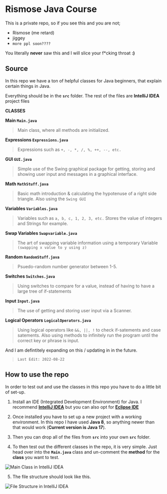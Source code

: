 # Rismose Java Course

This is a private repo, so if you see this and you are not;

 - Rismose (me retard)
  - jiggey
  - `more ppl soon????`

You literally **never** saw this and I will slice your f*cking throat **:)**

## Source

In this repo we have a ton of helpful classes for Java beginners, that explain certain things in Java.

Everything should be in the **`src`** folder. The rest of the files are **IntelliJ IDEA** project files

**CLASSES**

 **Main `Main.java`**
> Main class, where all methods are initialized.

 **Expressions `Expressions.java`**
> Expressions such as `+, -, *, /, %, ++, --, etc.`

**GUI `GUI.java`**
> Simple use of the Swing graphical package for getting, storing and showing user input and messages in a graphical interface.

**Math `MathStuff.java`**
> Basic math introduction & calculating the hypotenuse of a right side triangle. Also using the `Swing GUI`

**Variables `Variables.java`**
> Variables such as `a, b, c, 1, 2, 3, etc.` Stores the value of integers and Strings for example.

**Swap Variables `Swapvariable.java`**
> The art of swapping variable information using a temporary Variable `(swapping x value to y using z)`

**Random `RandomStuff.java`**
> Psuedo-random number generator between 1-5.

**Switches `Switches.java`**
> Using switches to compare for a value, instead of having to have a large tree of if-statements

**Input `Input.java`**
> The use of getting and storing user input via a Scanner.

**Logical Operators `LogicalOperators.java`**
> Using logical operators like `&&, ||, !` to check if-satements and case satements. Also using methods to infinitely run the program until the correct key or phrase is input.
>
And I am defintitely expanding on this / updating in in the future.
>`Last Edit: 2022-08-22`

## How to use the repo

In order to test out and use the classes in this repo you have to do a little bit of set-up.

 1. Install an IDE (Integrated Development Environment) for Java. I recommend **[IntelliJ IDEA](https://www.jetbrains.com/idea/)** but you can also opt for **[Eclipse IDE](https://www.eclipse.org/)**

2. Once installed you have to set up a new project with a working environment. In this repo I have used **Java 8**, so anything newer than that would work (**Current version is Java 17**).

3. Then you can drop all of the files from **`src`** into your  own **`src`** folder.

4. To then test out the different classes in the repo, it is very simple. Just head over into the **`Main.java`** class and un-comment the **method** for the **class** you want to test.

![Main Class in IntelliJ IDEA]([url=https://ibb.co/0y4G2J7][img]https://i.ibb.co/0y4G2J7/image.png[/img][/url])

5. The file structure should look like this.

![File Structure in IntelliJ IDEA]([url=https://ibb.co/0y4G2J7][img]https://i.ibb.co/0y4G2J7/image.png[/img][/url])
